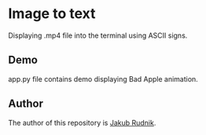 # Image to text

Displaying .mp4 file into the terminal using ASCII signs.

## Demo

app.py file contains demo displaying Bad Apple animation.

## Author

The author of this repository is [Jakub Rudnik](https://github.com/Zeraye).
